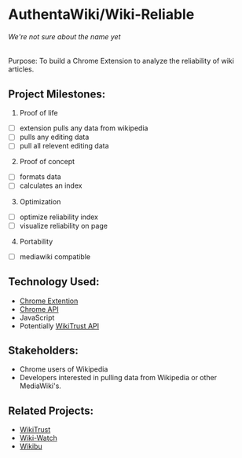 # AuthentaWiki/Wiki-Reliable 
###### We're not sure about the name yet


Purpose: To build a Chrome Extension to analyze the reliability of wiki articles.

## Project Milestones:
1. Proof of life  
 - [ ] extension pulls any data from wikipedia  
 - [ ] pulls any editing data  
 - [ ] pull all relevent editing data  
2. Proof of concept  
 - [ ] formats data  
 - [ ] calculates an index  
3. Optimization  
 - [ ] optimize reliability index  
 - [ ] visualize reliability on page  
4. Portability  
 - [ ] mediawiki compatible  
 
## Technology Used:
- [Chrome Extention](http://developer.chrome.com/extensions/index.html)
- [Chrome API](http://developer.chrome.com/extensions/api_index.html)
- JavaScript
- Potentially [WikiTrust API](http://www.wikitrust.net/vandalism-api)

## Stakeholders:
- Chrome users of Wikipedia
- Developers interested in pulling data from Wikipedia or other MediaWiki's.

## Related Projects:
- [WikiTrust](http://www.wikitrust.net/)
- [Wiki-Watch](http://en.wiki-watch.de/)
- [Wikibu](http://www.wikibu.ch/)
